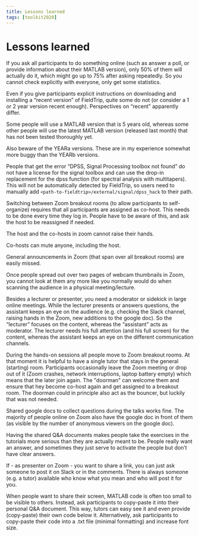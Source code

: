 ```yaml
---
title: Lessons learned
tags: [toolkit2020]
---
```


# Lessons learned

If you ask all participants to do something online (such as answer a poll, or provide information about their MATLAB version), only 50% of them will actually do it, which might go up to 75% after asking repeatedly. So you cannot check explicitly with everyone, only get some statistics.

Even if you give participants explicit instructions on downloading and installing a “recent version” of FieldTrip, quite some do not (or consider a 1 or 2 year version recent enough). Perspectives on “recent” apparently differ.

Some people will use a MATLAB version that is 5 years old, whereas some other people will use the latest MATLAB version (released last month) that has not been tested thoroughly yet.

Also beware of the YEARa versions. These are in my experience somewhat more buggy than the YEARb versions.

People that get the error “DPSS, Signal Processing toolbox not found” do not have a license for the signal toolbox and can use the drop-in replacement for the dpss function (for spectral analysis with multitapers). This will not be automatically detected by FieldTrip, so users need to manually add `<path-to-fieldtrip>/external/signal/dpss_hack` to their path.

Switching between Zoom breakout rooms (to allow participants to self-organize) requires that all participants are assigned as co-host. This needs to be done every time they log in. People have to be aware of this, and ask the host to be reassigned if needed.

The host and the co-hosts in zoom cannot raise their hands.

Co-hosts can mute anyone, including the host.

General announcements in Zoom (that span over all breakout rooms) are easily missed.

Once people spread out over two pages of webcam thumbnails in Zoom, you cannot look at them any more like you normally would do when scanning the audience in a physical meeting/lecture.

Besides a lecturer or presenter, you need a moderator or sidekick in large online meetings. While the lecturer presents or answers questions, the assistant keeps an eye on the audience (e.g. checking the Slack channel, raising hands in the Zoom, new additions to the google doc). So the “lecturer” focuses on the content, whereas the “assistant” acts as moderator.  The lecturer needs his full attention (and his full screen) for the content, whereas the assistant keeps an eye on the different communication channels.

During the hands-on sessions all people move to Zoom breakout rooms. At that moment it is helpful to have a single tutor that stays in the general (starting) room. Participants occasionally leave the Zoom meeting or drop out of it (Zoom crashes, network interruptions, laptop battery empty) which means that the later join again. The "doorman" can welcome them and ensure that hey become co-host again and get assigned to a breakout room. The doorman could in principle also act as the bouncer, but luckily that was not needed.

Shared google docs to collect questions during the talks works fine. The majority of people online on Zoom also have the google doc in front of them (as visible by the number of anonymous viewers on the google doc).

Having the shared Q&A documents makes people take the exercises in the tutorials more serious than they are actually meant to be. People really want an answer, and sometimes they just serve to activate the people but don’t have clear answers.

If - as presenter on Zoom - you want to share a link, you can just ask someone to post it on Slack or in the comments. There is always someone (e.g. a tutor) available who know what you mean and who will post it for you.

When people want to share their screen, MATLAB code is often too small to be visible to others. Instead, ask participants to copy-paste it into their personal Q&A document. This way, tutors can easy see it and even provide (copy-paste) their own code below it.
Alternatively, ask participants to copy-paste their code into a .txt file (minimal formatting) and increase font size.
